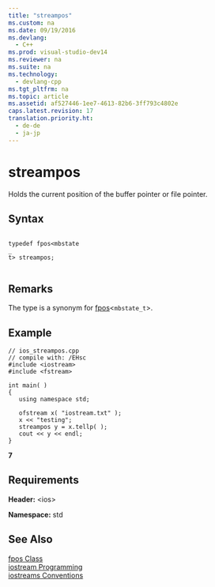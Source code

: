 ```yaml
---
title: "streampos"
ms.custom: na
ms.date: 09/19/2016
ms.devlang: 
  - C++
ms.prod: visual-studio-dev14
ms.reviewer: na
ms.suite: na
ms.technology: 
  - devlang-cpp
ms.tgt_pltfrm: na
ms.topic: article
ms.assetid: af527446-1ee7-4613-82b6-3ff793c4802e
caps.latest.revision: 17
translation.priority.ht: 
  - de-de
  - ja-jp
---
```

# streampos
Holds the current position of the buffer pointer or file pointer.  
  
## Syntax  
  
```  
  
typedef fpos<mbstate  
_  
t> streampos;  
  
```  
  
## Remarks  
 The type is a synonym for [fpos](../vs140/fpos-Class.md)<`mbstate_t`>.  
  
## Example  
  
```  
// ios_streampos.cpp  
// compile with: /EHsc  
#include <iostream>  
#include <fstream>  
  
int main( )   
{  
   using namespace std;  
  
   ofstream x( "iostream.txt" );  
   x << "testing";  
   streampos y = x.tellp( );  
   cout << y << endl;  
}  
```  
  
 **7**   
## Requirements  
 **Header:** <ios\>  
  
 **Namespace:** std  
  
## See Also  
 [fpos Class](../vs140/fpos-Class.md)   
 [iostream Programming](../vs140/iostream-Programming.md)   
 [iostreams Conventions](../vs140/iostreams-Conventions.md)